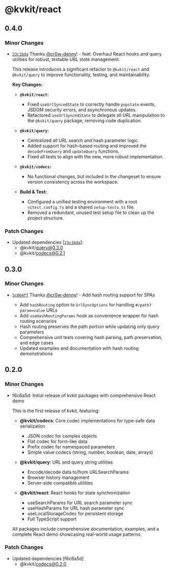 # @kvkit/react

## 0.4.0

### Minor Changes

- [`23c1bda`](https://github.com/cr0w-digital/kvkit/commit/23c1bda2c0ea9426b56c03085b8da60e91bc337c) Thanks [@cr0w-denny](https://github.com/cr0w-denny)! - feat: Overhaul React hooks and query utilities for robust, testable URL state management.

  This release introduces a significant refactor to `@kvkit/react` and `@kvkit/query` to improve functionality, testing, and maintainability.

  **Key Changes:**

  - **`@kvkit/react`:**

    - Fixed `useUrlSyncedState` to correctly handle `popstate` events, JSDOM security errors, and asynchronous updates.
    - Refactored `useUrlSyncedState` to delegate all URL manipulation to the `@kvkit/query` package, removing code duplication.

  - **`@kvkit/query`:**

    - Centralized all URL search and hash parameter logic.
    - Added support for hash-based routing and improved the `decodeFromQuery` and `updateQuery` functions.
    - Fixed all tests to align with the new, more robust implementation.

  - **`@kvkit/codecs`:**

    - No functional changes, but included in the changeset to ensure version consistency across the workspace.

  - **Build & Test:**
    - Configured a unified testing environment with a root `vitest.config.ts` and a shared `setup-tests.ts` file.
    - Removed a redundant, unused test setup file to clean up the project structure.

### Patch Changes

- Updated dependencies [[`23c1bda`](https://github.com/cr0w-digital/kvkit/commit/23c1bda2c0ea9426b56c03085b8da60e91bc337c)]:
  - @kvkit/query@0.3.0
  - @kvkit/codecs@0.2.1

## 0.3.0

### Minor Changes

- [`5c004ff`](https://github.com/cr0w-digital/kvkit/commit/5c004ff2f890eecd6fe26d7c0c0b454cec20169d) Thanks [@cr0w-denny](https://github.com/cr0w-denny)! - Add hash routing support for SPAs

  - Add `hashRouting` option to `UrlSyncOptions` for handling `#/path?param=value` URLs
  - Add `useHashRoutingParams` hook as convenience wrapper for hash routing scenarios
  - Hash routing preserves the path portion while updating only query parameters
  - Comprehensive unit tests covering hash parsing, path preservation, and edge cases
  - Updated examples and documentation with hash routing demonstrations

## 0.2.0

### Minor Changes

- f6c6a5d: Initial release of kvkit packages with comprehensive React demo

  This is the first release of kvkit, featuring:

  - **@kvkit/codecs**: Core codec implementations for type-safe data serialization

    - JSON codec for complex objects
    - Flat codec for form-like data
    - Prefix codec for namespaced parameters
    - Simple value codecs (string, number, boolean, date, arrays)

  - **@kvkit/query**: URL and query string utilities

    - Encode/decode data to/from URLSearchParams
    - Browser history management
    - Server-side compatible utilities

  - **@kvkit/react**: React hooks for state synchronization
    - useSearchParams for URL search parameter sync
    - useHashParams for URL hash parameter sync
    - useLocalStorageCodec for persistent storage
    - Full TypeScript support

  All packages include comprehensive documentation, examples, and a complete React demo showcasing real-world usage patterns.

### Patch Changes

- Updated dependencies [f6c6a5d]
  - @kvkit/codecs@0.2.0
